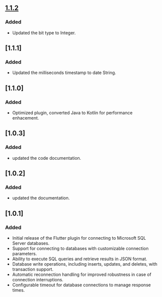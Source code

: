 
## [1.1.2]

### Added
- Updated the bit type to Integer.

## [1.1.1]

### Added
- Updated the milliseconds timestamp to date String.

## [1.1.0]

### Added
- Optimized plugin, converted Java to Kotlin for performance enhacement.

## [1.0.3]

### Added
- updated the code documentation.

## [1.0.2]

### Added
- updated the documentation.

## [1.0.1]

### Added
- Initial release of the Flutter plugin for connecting to Microsoft SQL Server databases.
- Support for connecting to databases with customizable connection parameters.
- Ability to execute SQL queries and retrieve results in JSON format.
- Database write operations, including inserts, updates, and deletes, with transaction support.
- Automatic reconnection handling for improved robustness in case of connection interruptions.
- Configurable timeout for database connections to manage response times.

[1.1.2]: https://github.com/Hiteshdon/mssql_connection.git

